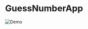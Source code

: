 # GuessNumberApp
![Demo](https://user-images.githubusercontent.com/67413254/124751974-e0f73680-df44-11eb-8283-3f3306fd77d5.gif)

